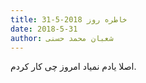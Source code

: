 ```yaml
---
title: خاطره روز 2018-5-31
date: 2018-5-31
author: شعبان محمد حسنی
---
```


اصلا یادم نمیاد امروز چی کار کردم.